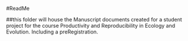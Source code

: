 #ReadMe

##this folder will house the Manuscript documents created for a student project for the course Productivity and Reproducibility in Ecology and Evolution. Including a preRegistration. 